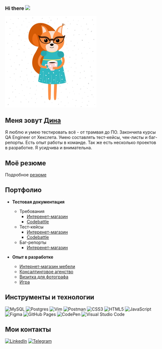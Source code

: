 ### Hi there <img src="https://github.com/blackcater/blackcater/raw/main/images/Hi.gif" height="35"/></h1>

<img align="center" src="https://github.com/tramvaichik/tramvaichik/blob/main/squirrel.jpg" width="300">

## Меня зовут [Дина](https://www.linkedin.com/in/arsee/) 
  
Я люблю и умею тестировать всё - от трамвая до ПО. Закончила курсы QA Engineer от Хекслета. Умею составлять тест-кейсы, чек-листы и баг-репорты. Есть опыт работы в команде. Так же есть несколько проектов в разработке. Я усидчива и внимательна.

## Моё резюме
Подробное [резюме](https://drive.google.com/file/d/16h8n9YmJPgx9isFIcvtMJRJDCJwy5dfh/view?usp=sharing)

## Портфолио

* **Тестовая документация**
    * Требования
        * [Интеренет-магазин](https://github.com/tramvaichik/qa-engineer-project-84/blob/main/requirements.yml)
        * [Codebattle](https://github.com/tramvaichik/qa-engineer-project-85/blob/main/requirements.yml)
    * Тест-кейсы
        * [Интеренет-магазин](https://github.com/tramvaichik/qa-engineer-project-84/blob/main/test-cases.yml)
        * [Codebattle](https://github.com/tramvaichik/qa-engineer-project-85/blob/main/test-cases.yml)
    * Баг-репорты
        * [Интеренет-магазин](https://github.com/tramvaichik/qa-engineer-project-84/blob/main/bugreports.yml)
 
 * **Опыт в разработке**
  
   * [Интернет-магазин мебели](https://github.com/OlesiaVovk/Furniture_Shop-JS-Project)
   * [Консалтинговое агенство](https://github.com/itgirlschool/f2_team1_project2)
   * [Визитка для фотографа](https://tramvaichik.github.io/Reiter-photo/)
   * [Игра](https://tramvaichik.github.io/games-project/index.html)
 
  ## Инструменты и технологии
   ![MySQL](https://img.shields.io/badge/mysql-%2300f.svg?style=for-the-badge&logo=mysql&logoColor=white) 
   ![Postgres](https://img.shields.io/badge/postgres-%23316192.svg?style=for-the-badge&logo=postgresql&logoColor=white)
   ![Vim](https://img.shields.io/badge/VIM-%2311AB00.svg?style=for-the-badge&logo=vim&logoColor=white)
   ![Postman](https://img.shields.io/badge/Postman-FF6C37?style=for-the-badge&logo=postman&logoColor=white)
   ![CSS3](https://img.shields.io/badge/css3-%231572B6.svg?style=for-the-badge&logo=css3&logoColor=white)
   ![HTML5](https://img.shields.io/badge/html5-%23E34F26.svg?style=for-the-badge&logo=html5&logoColor=white)
   ![JavaScript](https://img.shields.io/badge/javascript-%23323330.svg?style=for-the-badge&logo=javascript&logoColor=%23F7DF1E)
   ![Figma](https://img.shields.io/badge/figma-%23F24E1E.svg?style=for-the-badge&logo=figma&logoColor=white)
   ![GitHub Pages](https://img.shields.io/badge/github%20pages-121013?style=for-the-badge&logo=github&logoColor=white)
   ![CodePen](https://img.shields.io/badge/CodePen-white?style=for-the-badge&logo=codepen&logoColor=black)
   ![Visual Studio Code](https://img.shields.io/badge/Visual%20Studio%20Code-0078d7.svg?style=for-the-badge&logo=visual-studio-code&logoColor=white)
   
   ## Мои контакты
   [![LinkedIn](https://img.shields.io/badge/linkedin-%230077B5.svg?style=for-the-badge&logo=linkedin&logoColor=white)](https://www.linkedin.com/in/arsee/)
   [![Telegram](https://img.shields.io/badge/Telegram-2CA5E0?style=for-the-badge&logo=telegram&logoColor=white)](https://t.me/Drakoshk)
